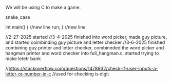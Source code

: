 We will be using C to make a game.


snake_case

int main()
{ //new line
  run;
}  //new line


//2-27-2025 started
//3-4-2025 finished into word picker, made guy picture, and started coimbinding guy picture and letter checker 
//3-6-2025 finished combining guy printer and letter checker, combineded the word picker and hangman printer and word checker into full_hangman.c, started trying to make letetr bank


//https://stackoverflow.com/questions/1478932/check-if-user-inputs-a-letter-or-number-in-c 
//used for checking is digit

